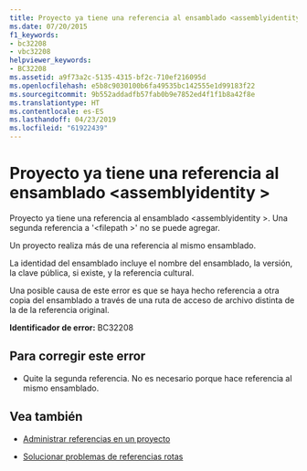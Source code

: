 ```yaml
---
title: Proyecto ya tiene una referencia al ensamblado <assemblyidentity>
ms.date: 07/20/2015
f1_keywords:
- bc32208
- vbc32208
helpviewer_keywords:
- BC32208
ms.assetid: a9f73a2c-5135-4315-bf2c-710ef216095d
ms.openlocfilehash: e5b8c9030100b6fa49535bc142555e1d99183f22
ms.sourcegitcommit: 9b552addadfb57fab0b9e7852ed4f1f1b8a42f8e
ms.translationtype: HT
ms.contentlocale: es-ES
ms.lasthandoff: 04/23/2019
ms.locfileid: "61922439"
---
```

# <a name="project-already-has-a-reference-to-assembly-assemblyidentity"></a>Proyecto ya tiene una referencia al ensamblado \<assemblyidentity >
Proyecto ya tiene una referencia al ensamblado \<assemblyidentity >. Una segunda referencia a '\<filepath >' no se puede agregar.  
  
 Un proyecto realiza más de una referencia al mismo ensamblado.  
  
 La identidad del ensamblado incluye el nombre del ensamblado, la versión, la clave pública, si existe, y la referencia cultural.  
  
 Una posible causa de este error es que se haya hecho referencia a otra copia del ensamblado a través de una ruta de acceso de archivo distinta de la de la referencia original.  
  
 **Identificador de error:** BC32208  
  
## <a name="to-correct-this-error"></a>Para corregir este error  
  
- Quite la segunda referencia. No es necesario porque hace referencia al mismo ensamblado.  
  
## <a name="see-also"></a>Vea también

- [Administrar referencias en un proyecto](/visualstudio/ide/managing-references-in-a-project)

- [Solucionar problemas de referencias rotas](/visualstudio/ide/troubleshooting-broken-references)
